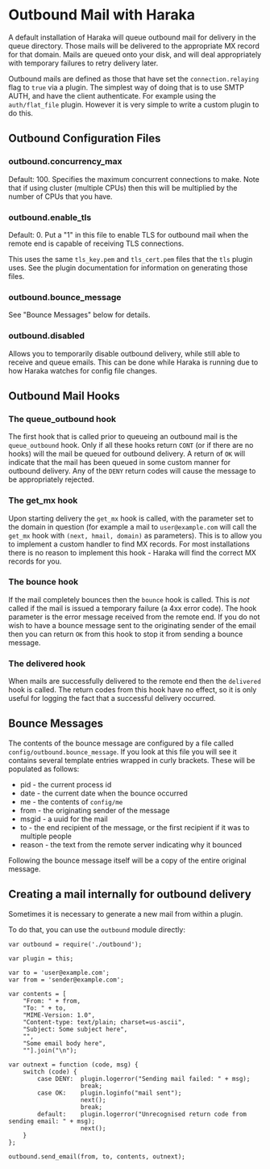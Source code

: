 Outbound Mail with Haraka
=========================

A default installation of Haraka will queue outbound mail for delivery in the
queue directory. Those mails will be delivered to the appropriate MX record
for that domain. Mails are queued onto your disk, and will deal appropriately
with temporary failures to retry delivery later.

Outbound mails are defined as those that have set the `connection.relaying`
flag to `true` via a plugin. The simplest way of doing that is to use SMTP
AUTH, and have the client authenticate. For example using the `auth/flat_file`
plugin. However it is very simple to write a custom plugin to do this.

Outbound Configuration Files
----------------------------

### outbound.concurrency_max

Default: 100. Specifies the maximum concurrent connections to make. Note that
if using cluster (multiple CPUs) then this will be multiplied by the number
of CPUs that you have.

### outbound.enable_tls

Default: 0. Put a "1" in this file to enable TLS for outbound mail when the
remote end is capable of receiving TLS connections.

This uses the same `tls_key.pem` and `tls_cert.pem` files that the `tls`
plugin uses. See the plugin documentation for information on generating those
files.

### outbound.bounce_message

See "Bounce Messages" below for details.

### outbound.disabled

Allows you to temporarily disable outbound delivery, while still able to
receive and queue emails. This can be done while Haraka is running due to
how Haraka watches for config file changes.

Outbound Mail Hooks
-------------------

### The queue_outbound hook

The first hook that is called prior to queueing an outbound mail is the
`queue_outbound` hook. Only if all these hooks return `CONT` (or if there are
no hooks) will the mail be queued for outbound delivery. A return of `OK` will
indicate that the mail has been queued in some custom manner for outbound
delivery. Any of the `DENY` return codes will cause the message to be
appropriately rejected.

### The get_mx hook

Upon starting delivery the `get_mx` hook is called, with the parameter set to
the domain in question (for example a mail to `user@example.com` will call the
`get_mx` hook with `(next, hmail, domain)` as parameters). This is to allow
you to implement a custom handler to find MX records. For most installations
there is no reason to implement this hook - Haraka will find the correct MX
records for you.

### The bounce hook

If the mail completely bounces then the `bounce` hook is called. This is *not*
called if the mail is issued a temporary failure (a 4xx error code). The hook
parameter is the error message received from the remote end. If you do not wish
to have a bounce message sent to the originating sender of the email then you
can return `OK` from this hook to stop it from sending a bounce message.

### The delivered hook

When mails are successfully delivered to the remote end then the `delivered`
hook is called. The return codes from this hook have no effect, so it is only
useful for logging the fact that a successful delivery occurred.

Bounce Messages
---------------

The contents of the bounce message are configured by a file called
`config/outbound.bounce_message`. If you look at this file you will see it
contains several template entries wrapped in curly brackets. These will be
populated as follows:

* pid - the current process id
* date - the current date when the bounce occurred
* me - the contents of `config/me`
* from - the originating sender of the message
* msgid - a uuid for the mail
* to - the end recipient of the message, or the first recipient if it was to
multiple people
* reason - the text from the remote server indicating why it bounced

Following the bounce message itself will be a copy of the entire original
message.

Creating a mail internally for outbound delivery
------------------------------------------------

Sometimes it is necessary to generate a new mail from within a plugin.

To do that, you can use the `outbound` module directly:

    var outbound = require('./outbound');
    
    var plugin = this;
    
    var to = 'user@example.com';
    var from = 'sender@example.com';
    
    var contents = [
        "From: " + from,
        "To: " + to,
        "MIME-Version: 1.0",
        "Content-type: text/plain; charset=us-ascii",
        "Subject: Some subject here",
        "",
        "Some email body here",
        ""].join("\n");
        
    var outnext = function (code, msg) {
        switch (code) {
            case DENY:  plugin.logerror("Sending mail failed: " + msg);
                        break;
            case OK:    plugin.loginfo("mail sent");
                        next();
                        break;
            default:    plugin.logerror("Unrecognised return code from sending email: " + msg);
                        next();
        }
    };
    
    outbound.send_email(from, to, contents, outnext);

